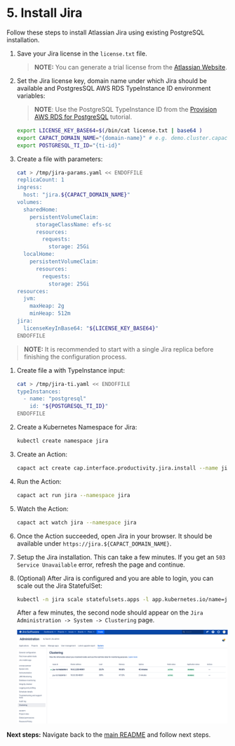 # 5. Install Jira

Follow these steps to install Atlassian Jira using existing PostgreSQL installation.

1. Save your Jira license in the `license.txt` file.

    >**NOTE:** You can generate a trial license from the [Atlassian Website](https://my.atlassian.com/license/evaluation).

1. Set the Jira license key, domain name under which Jira should be available and PostgresSQL AWS RDS TypeInstance ID environment variables:

    >**NOTE**: Use the PostgreSQL TypeInstance ID from the [Provision AWS RDS for PostgreSQL](./2-aws-rds-provisioning.md) tutorial.

    ```bash
    export LICENSE_KEY_BASE64=$(/bin/cat license.txt | base64 )
    export CAPACT_DOMAIN_NAME="{domain-name}" # e.g. demo.cluster.capact.dev
    export POSTGRESQL_TI_ID="{ti-id}"
    ```
    
2. Create a file with parameters:
    ```bash
    cat > /tmp/jira-params.yaml << ENDOFFILE
    replicaCount: 1
    ingress:
      host: "jira.${CAPACT_DOMAIN_NAME}"
    volumes:
      sharedHome:
        persistentVolumeClaim:
          storageClassName: efs-sc
          resources:
            requests:
              storage: 25Gi
      localHome:
        persistentVolumeClaim:
          resources:
            requests:
              storage: 25Gi
    resources:
      jvm:
        maxHeap: 2g
        minHeap: 512m
    jira:
      licenseKeyInBase64: "${LICENSE_KEY_BASE64}"
    ENDOFFILE
    ```

> **NOTE:** It is recommended to start with a single Jira replica before finishing the configuration process.

1. Create file a with TypeInstance input:
    ```bash
    cat > /tmp/jira-ti.yaml << ENDOFFILE
    typeInstances:
      - name: "postgresql"
        id: "${POSTGRESQL_TI_ID}"
    ENDOFFILE
    ```

1. Create a Kubernetes Namespace for Jira:
    ```bash
    kubectl create namespace jira
    ```

1. Create an Action:
    ```bash
    capact act create cap.interface.productivity.jira.install --name jira --namespace jira --parameters-from-file /tmp/jira-params.yaml --type-instances-from-file /tmp/jira-ti.yaml
    ```

1. Run the Action:
    ```bash
    capact act run jira --namespace jira
    ```

1. Watch the Action:
    ```bash
    capact act watch jira --namespace jira
    ```

1. Once the Action succeeded, open Jira in your browser. It should be available under `https://jira.${CAPACT_DOMAIN_NAME}`.
 
1. Setup the Jira installation. This can take a few minutes. If you get an `503 Service Unavailable` error, refresh the page and continue.

1. (Optional) After Jira is configured and you are able to login, you can scale out the Jira StatefulSet:
    
    ```bash
    kubectl -n jira scale statefulsets.apps -l app.kubernetes.io/name=jira --replicas 2
    ```

    After a few minutes, the second node should appear on the `Jira Administration -> System -> Clustering` page.

    ![jira-clustering-dashboard](./assets/jira-clustering-dashboard.png)
  
  **Next steps:** Navigate back to the [main README](./README.md) and follow next steps.
